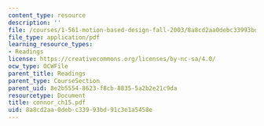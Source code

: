 ```yaml
---
content_type: resource
description: ''
file: /courses/1-561-motion-based-design-fall-2003/8a8cd2aa0debc33993bd91c3e1a5458e_connor_ch15.pdf
file_type: application/pdf
learning_resource_types:
- Readings
license: https://creativecommons.org/licenses/by-nc-sa/4.0/
ocw_type: OCWFile
parent_title: Readings
parent_type: CourseSection
parent_uid: 8e2b5554-8623-f8cb-8835-5a2b2e21c9da
resourcetype: Document
title: connor_ch15.pdf
uid: 8a8cd2aa-0deb-c339-93bd-91c3e1a5458e
---
```

